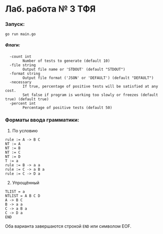 # Лаб. работа № 3 ТФЯ

### Запуск:

```
go run main.go
```

##### Флаги:

```
  -count int
    	Number of tests to generate (default 10)
  -file string
    	Output file name or 'STDOUT' (default "STDOUT")
  -format string
    	Output file format ('JSON' or 'DEFAULT') (default "DEFAULT")
  -necessary
    	If true, percentage of positive tests will be satisfied at any cost.
    	Set false if program is working too slowly or freezes (default true) (default true)
  -percent int
    	Percentage of positive tests (default 50)
```

### Форматы ввода грамматики:

1. По условию

```
rule := A -> B C
NT := A
NT := B
NT := C
NT := D
T := a
rule := B -> a a
rule := C -> a B a
rule := C -> D a
``` 

2. Упрощённый

```
TLIST = a
NTLIST = A B C D
A -> B C
B -> a a
C -> a B a
C -> D a
END
```

Оба варианта завершаются строкой `END` или символом EOF.